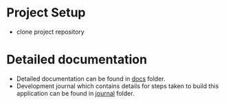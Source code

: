 # Project Setup
- clone project repository

# Detailed documentation
- Detailed documentation can be found in [docs](docs) folder.
- Development journal which contains details for steps taken to build this application can be found in [journal](docs/workflow) folder.